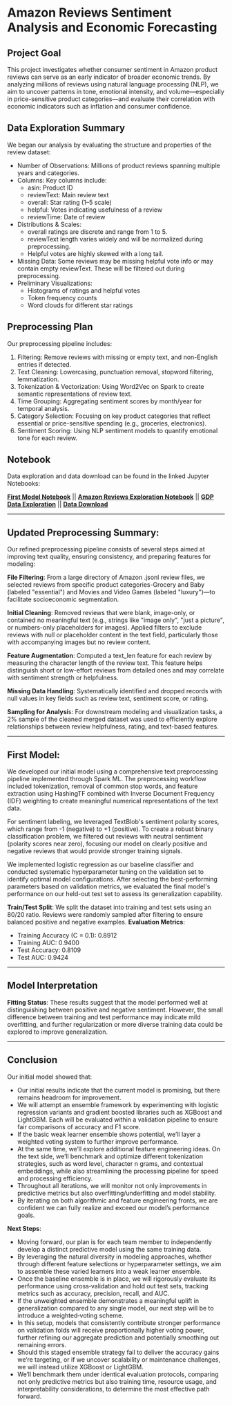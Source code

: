 # Amazon Reviews Sentiment Analysis and Economic Forecasting

## Project Goal

This project investigates whether consumer sentiment in Amazon product reviews can serve as an early indicator of broader economic trends. By analyzing millions of reviews using natural language processing (NLP), we aim to uncover patterns in tone, emotional intensity, and volume—especially in price-sensitive product categories—and evaluate their correlation with economic indicators such as inflation and consumer confidence.

## Data Exploration Summary

We began our analysis by evaluating the structure and properties of the review dataset:

- Number of Observations: Millions of product reviews spanning multiple years and categories.
- Columns: Key columns include:
  - asin: Product ID
  - reviewText: Main review text
  - overall: Star rating (1–5 scale)
  - helpful: Votes indicating usefulness of a review
  - reviewTime: Date of review
- Distributions & Scales:
  - overall ratings are discrete and range from 1 to 5.
  - reviewText length varies widely and will be normalized during preprocessing.
  - Helpful votes are highly skewed with a long tail.
- Missing Data: Some reviews may be missing helpful vote info or may contain empty reviewText. These will be filtered out during preprocessing.
- Preliminary Visualizations:
  - Histograms of ratings and helpful votes
  - Token frequency counts
  - Word clouds for different star ratings

## Preprocessing Plan

Our preprocessing pipeline includes:

1. Filtering: Remove reviews with missing or empty text, and non-English entries if detected.
2. Text Cleaning: Lowercasing, punctuation removal, stopword filtering, lemmatization.
3. Tokenization & Vectorization: Using Word2Vec on Spark to create semantic representations of review text.
4. Time Grouping: Aggregating sentiment scores by month/year for temporal analysis.
5. Category Selection: Focusing on key product categories that reflect essential or price-sensitive spending (e.g., groceries, electronics).
6. Sentiment Scoring: Using NLP sentiment models to quantify emotional tone for each review.

## Notebook

Data exploration and data download can be found in the linked Jupyter Notebooks:

**[First Model Notebook](./Milestone_3.ipynb)** || 
**[Amazon Reviews Exploration Notebook](./Amazon_rewiews_exploration.ipynb)** || 
**[GDP Data Exploration](./GDP_Explore.ipynb)** || 
**[Data Download](./Data_download.ipynb)**


---

## Updated Preprocessing Summary:

Our refined preprocessing pipeline consists of several steps aimed at improving text quality,
ensuring consistency, and preparing features for modeling:

**File Filtering**: From a large directory of Amazon .jsonl review files, we selected reviews from 
specific product categories-Grocery and Baby (labeled "essential") and Movies and Video Games 
(labeled "luxury")—to facilitate socioeconomic segmentation.

**Initial Cleaning**: Removed reviews that were blank, image-only, or contained no meaningful text 
(e.g., strings like "image only", "just a picture", or numbers-only placeholders for images).
Applied filters to exclude reviews with null or placeholder content in the text field, 
particularly those with accompanying images but no review content.

**Feature Augmentation**: Computed a text_len feature for each review by measuring the character 
length of the review text. This feature helps distinguish short or low-effort reviews from detailed 
ones and may correlate with sentiment strength or helpfulness.

**Missing Data Handling**: Systematically identified and dropped records with null values in key 
fields such as review text, sentiment score, or rating.

**Sampling for Analysi**s: For downstream modeling and visualization tasks, a 2% sample of the 
cleaned merged dataset was used to efficiently explore relationships between review helpfulness, 
rating, and text-based features.

---

## First Model: 

We developed our initial model using a comprehensive text preprocessing pipeline implemented through Spark ML. 
The preprocessing workflow included tokenization, removal of common stop words, and feature extraction using HashingTF 
combined with Inverse Document Frequency (IDF) weighting to create meaningful numerical representations of the text data.

For sentiment labeling, we leveraged TextBlob's sentiment polarity scores, which range from -1 (negative) to +1 (positive).
To create a robust binary classification problem, we filtered out reviews with neutral sentiment (polarity scores near zero), 
focusing our model on clearly positive and negative reviews that would provide stronger training signals.

We implemented logistic regression as our baseline classifier and conducted systematic hyperparameter tuning on the validation
set to identify optimal model configurations. After selecting the best-performing parameters based on validation metrics, 
we evaluated the final model's performance on our held-out test set to assess its generalization capability.

**Train/Test Split**: We split the dataset into training and test sets using an 80/20 ratio. Reviews were randomly sampled after 
filtering to ensure balanced positive and negative examples.
**Evaluation Metrics**:
- Training Accuracy (C = 0.1): 0.8912
- Training AUC: 0.9400
- Test Accuracy: 0.8109
- Test AUC: 0.9424

---

## Model Interpretation

**Fitting Status**: These results suggest that the model performed well at distinguishing between positive and negative
sentiment. However, the small difference between training and test performance may indicate mild overfitting, 
and further regularization or more diverse training data could be explored to improve generalization.

---

## Conclusion

Our initial model showed that:
- Our initial results indicate that the current model is promising, but there remains headroom for improvement. 
- We will attempt an ensemble framework by experimenting with logistic regression variants and gradient
boosted libraries such as XGBoost and LightGBM. Each will be evaluated within a validation pipeline to
ensure fair comparisons of accuracy and F1 score.
- If the basic weak learner ensemble shows potential, we’ll layer a weighted voting system to further
improve performance.
- At the same time, we’ll explore additional feature engineering ideas. On the text side, we’ll benchmark
and optimize different tokenization strategies, such as word level, character n grams, and contextual
embeddings, while also streamlining the processing pipeline for speed and processing efficiency.
- Throughout all iterations, we will monitor not only improvements in predictive metrics but also
overfitting/underfitting and model stability.
- By iterating on both algorithmic and feature engineering fronts, we are confident we can fully
realize and exceed our model’s performance goals.


**Next Steps**:
- Moving forward, our plan is for each team member to independently develop a distinct 
predictive model using the same training data. 
- By leveraging the natural diversity in modeling approaches, whether through different 
feature selections or hyperparameter settings, we aim to assemble these varied learners 
into a weak learner ensemble. 
- Once the baseline ensemble is in place, we will rigorously evaluate its performance 
using cross‐validation and hold out test sets, tracking metrics such as accuracy, 
precision, recall, and AUC. 
- If the unweighted ensemble demonstrates a meaningful uplift in generalization compared 
to any single model, our next step will be to introduce a weighted‐voting scheme. 
- In this setup, models that consistently contribute stronger performance on validation 
folds will receive proportionally higher voting power, further refining our aggregate 
prediction and potentially smoothing out remaining errors.
- Should this staged ensemble strategy fail to deliver the accuracy gains we’re 
targeting, or if we uncover scalability or maintenance challenges, we will instead 
utilize XGBoost or LightGBM.  
- We’ll benchmark them under identical evaluation protocols, comparing not only 
predictive metrics but also training time, resource usage, and interpretability 
considerations, to determine the most effective path forward.

